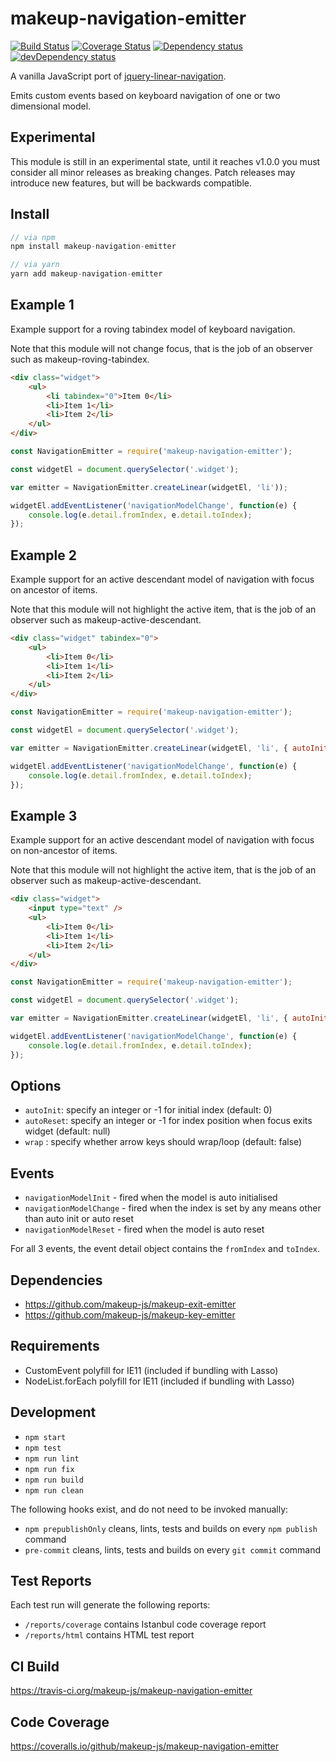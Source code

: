 # makeup-navigation-emitter

<p>
    <a href="https://travis-ci.org/makeup-js/makeup-navigation-emitter"><img src="https://api.travis-ci.org/makeup-js/makeup-navigation-emitter.svg?branch=master" alt="Build Status" /></a>
    <a href='https://coveralls.io/github/makeup-js/makeup-navigation-emitter?branch=master'><img src='https://coveralls.io/repos/makeup-js/makeup-navigation-emitter/badge.svg?branch=master&service=github' alt='Coverage Status' /></a>
    <a href="https://david-dm.org/makeup-js/makeup-navigation-emitter"><img src="https://david-dm.org/makeup-js/makeup-navigation-emitter.svg" alt="Dependency status" /></a>
    <a href="https://david-dm.org/makeup-js/makeup-navigation-emitter#info=devDependencies"><img src="https://david-dm.org/makeup-js/makeup-navigation-emitter/dev-status.svg" alt="devDependency status" /></a>
</p>

A vanilla JavaScript port of <a href="https://github.com/ianmcburnie/jquery-linear-navigation">jquery-linear-navigation</a>.

Emits custom events based on keyboard navigation of one or two dimensional model.

## Experimental

This module is still in an experimental state, until it reaches v1.0.0 you must consider all minor releases as breaking
changes. Patch releases may introduce new features, but will be backwards compatible.

## Install

```js
// via npm
npm install makeup-navigation-emitter

// via yarn
yarn add makeup-navigation-emitter
```

## Example 1

Example support for a roving tabindex model of keyboard navigation.

Note that this module will not change focus, that is the job of an observer such as makeup-roving-tabindex.

```html
<div class="widget">
    <ul>
        <li tabindex="0">Item 0</li>
        <li>Item 1</li>
        <li>Item 2</li>
    </ul>
</div>
```

```js
const NavigationEmitter = require('makeup-navigation-emitter');

const widgetEl = document.querySelector('.widget');

var emitter = NavigationEmitter.createLinear(widgetEl, 'li'));

widgetEl.addEventListener('navigationModelChange', function(e) {
    console.log(e.detail.fromIndex, e.detail.toIndex);
});
```

## Example 2

Example support for an active descendant model of navigation with focus on ancestor of items.

Note that this module will not highlight the active item, that is the job of an observer such as makeup-active-descendant.

```html
<div class="widget" tabindex="0">
    <ul>
        <li>Item 0</li>
        <li>Item 1</li>
        <li>Item 2</li>
    </ul>
</div>
```

```js
const NavigationEmitter = require('makeup-navigation-emitter');

const widgetEl = document.querySelector('.widget');

var emitter = NavigationEmitter.createLinear(widgetEl, 'li', { autoInit: -1, autoReset: -1 }));

widgetEl.addEventListener('navigationModelChange', function(e) {
    console.log(e.detail.fromIndex, e.detail.toIndex);
});
```

## Example 3

Example support for an active descendant model of navigation with focus on non-ancestor of items.

Note that this module will not highlight the active item, that is the job of an observer such as makeup-active-descendant.

```html
<div class="widget">
    <input type="text" />
    <ul>
        <li>Item 0</li>
        <li>Item 1</li>
        <li>Item 2</li>
    </ul>
</div>
```

```js
const NavigationEmitter = require('makeup-navigation-emitter');

const widgetEl = document.querySelector('.widget');

var emitter = NavigationEmitter.createLinear(widgetEl, 'li', { autoInit: -1, autoReset: -1 }));

widgetEl.addEventListener('navigationModelChange', function(e) {
    console.log(e.detail.fromIndex, e.detail.toIndex);
});
```

## Options

* `autoInit`: specify an integer or -1 for initial index (default: 0)
* `autoReset`: specify an integer or -1 for index position when focus exits widget (default: null)
* `wrap` : specify whether arrow keys should wrap/loop (default: false)

## Events

* `navigationModelInit` - fired when the model is auto initialised
* `navigationModelChange` - fired when the index is set by any means other than auto init or auto reset
* `navigationModelReset` - fired when the model is auto reset

For all 3 events, the event detail object contains the `fromIndex` and `toIndex`.

## Dependencies

* https://github.com/makeup-js/makeup-exit-emitter
* https://github.com/makeup-js/makeup-key-emitter

## Requirements

* CustomEvent polyfill for IE11 (included if bundling with Lasso)
* NodeList.forEach polyfill for IE11 (included if bundling with Lasso)

## Development

* `npm start`
* `npm test`
* `npm run lint`
* `npm run fix`
* `npm run build`
* `npm run clean`

The following hooks exist, and do not need to be invoked manually:

* `npm prepublishOnly` cleans, lints, tests and builds on every `npm publish` command
* `pre-commit` cleans, lints, tests and builds on every `git commit` command

## Test Reports

Each test run will generate the following reports:

* `/reports/coverage` contains Istanbul code coverage report
* `/reports/html` contains HTML test report

## CI Build

https://travis-ci.org/makeup-js/makeup-navigation-emitter

## Code Coverage

https://coveralls.io/github/makeup-js/makeup-navigation-emitter
